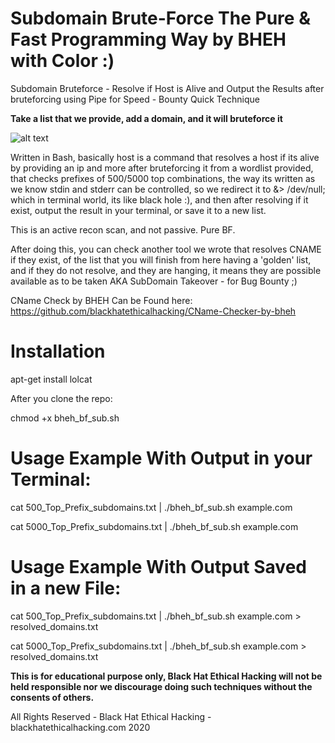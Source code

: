 # Subdomain Brute-Force The Pure & Fast Programming Way by BHEH with Color :)

Subdomain Bruteforce - Resolve if Host is Alive and Output the Results after bruteforcing using Pipe for Speed - Bounty Quick Technique

**Take a list that we provide, add a domain, and it will bruteforce it**

![alt text](https://imgur.com/dHAEbnN.png)

Written in Bash, basically host is a command that resolves a host if its alive by providing an ip and more after bruteforcing it from a wordlist provided, that checks prefixes of 500/5000 top combinations, the way its written as we know stdin and stderr can be controlled, so we redirect it to &> /dev/null; which in terminal world, its like black hole :), and then after resolving if it exist, output the result in your terminal, or save it to a new list.

This is an active recon scan, and not passive. Pure BF.

After doing this, you can check another tool we wrote that resolves CNAME if they exist, of the list that you will finish from here having a 'golden' list, and if they do not resolve, and they are hanging, it means they are possible available as to be taken AKA SubDomain Takeover - for Bug Bounty ;)

CName Check by BHEH Can be Found here:
https://github.com/blackhatethicalhacking/CName-Checker-by-bheh

# Installation

apt-get install lolcat

After you clone the repo:

chmod +x bheh_bf_sub.sh

# Usage Example With Output in your Terminal:

cat 500_Top_Prefix_subdomains.txt | ./bheh_bf_sub.sh example.com

cat 5000_Top_Prefix_subdomains.txt | ./bheh_bf_sub.sh example.com

# Usage Example With Output Saved in a new File:

cat 500_Top_Prefix_subdomains.txt | ./bheh_bf_sub.sh example.com > resolved_domains.txt

cat 5000_Top_Prefix_subdomains.txt | ./bheh_bf_sub.sh example.com > resolved_domains.txt

**This is for educational purpose only, Black Hat Ethical Hacking will not be held responsible nor we discourage doing such techniques without the consents of others.**

All Rights Reserved - Black Hat Ethical Hacking - blackhatethicalhacking.com 2020
